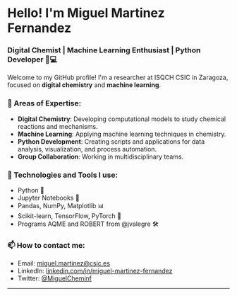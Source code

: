 # Hello! I'm Miguel Martinez Fernandez

### Digital Chemist | Machine Learning Enthusiast | Python Developer 🧪💻

Welcome to my GitHub profile! I'm a researcher at ISQCH CSIC in Zaragoza, focused on **digital chemistry** and **machine learning**. 

### 🔬 Areas of Expertise:
- **Digital Chemistry**: Developing computational models to study chemical reactions and mechanisms.
- **Machine Learning**: Applying machine learning techniques in chemistry.
- **Python Development**: Creating scripts and applications for data analysis, visualization, and process automation.
- **Group Collaboration**: Working in multidisciplinary teams.

### 🚀 Technologies and Tools I use:
- Python 🐍
- Jupyter Notebooks 📓
- Pandas, NumPy, Matplotlib 📊
- Scikit-learn, TensorFlow, PyTorch 🤖
- Programs AQME and ROBERT from @jvalegre 🛠️

### 📫 How to contact me:
- Email: [miguel.martinez@csic.es](mailto:miguel.martinez@csic.es)
- LinkedIn: [linkedin.com/in/miguel-martinez-fernandez](https://www.linkedin.com/in/miguel-mart%C3%ADnez-fern%C3%A1ndez-634167157/)
- Twitter: [@MiguelCheminf](https://x.com/MiguelCheminf)
---
